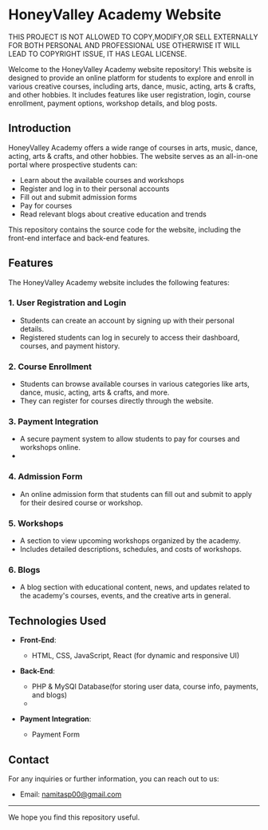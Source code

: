 # HoneyValley Academy Website
THIS PROJECT IS NOT ALLOWED TO COPY,MODIFY,OR SELL EXTERNALLY FOR BOTH PERSONAL AND PROFESSIONAL USE OTHERWISE IT WILL LEAD TO COPYRIGHT ISSUE,
IT HAS LEGAL LICENSE.

Welcome to the HoneyValley Academy website repository! This website is designed to provide an online platform for students to explore and enroll in various creative courses, including arts, dance, music, acting, arts & crafts, and other hobbies. It includes features like user registration, login, course enrollment, payment options, workshop details, and blog posts.


## Introduction

HoneyValley Academy offers a wide range of courses in arts, music, dance, acting, arts & crafts, and other hobbies. The website serves as an all-in-one portal where prospective students can:

- Learn about the available courses and workshops
- Register and log in to their personal accounts
- Fill out and submit admission forms
- Pay for courses 
- Read relevant blogs about creative education and trends

This repository contains the source code for the website, including the front-end interface and back-end features.

## Features

The HoneyValley Academy website includes the following features:

### 1. **User Registration and Login**
   - Students can create an account by signing up with their personal details.
   - Registered students can log in securely to access their dashboard, courses, and payment history.

### 2. **Course Enrollment**
   - Students can browse available courses in various categories like arts, dance, music, acting, arts & crafts, and more.
   - They can register for courses directly through the website.

### 3. **Payment Integration**
   - A secure payment system to allow students to pay for courses and workshops online.
   - 
### 4. **Admission Form**
   - An online admission form that students can fill out and submit to apply for their desired course or workshop.

### 5. **Workshops**
   - A section to view upcoming workshops organized by the academy.
   - Includes detailed descriptions, schedules, and costs of workshops.

### 6. **Blogs**
   - A blog section with educational content, news, and updates related to the academy's courses, events, and the creative arts in general.

## Technologies Used

- **Front-End**: 
  - HTML, CSS, JavaScript, React (for dynamic and responsive UI)
  
- **Back-End**:
  - PHP & MySQl Database(for storing user data, course info, payments, and blogs)
  - 
- **Payment Integration**:
  - Payment Form



## Contact

For any inquiries or further information, you can reach out to us:

- Email: namitasp00@gmail.com

---

We hope you find this repository useful.
